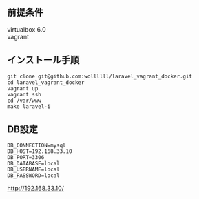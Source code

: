 ## 前提条件
virtualbox 6.0  
vagrant 

## インストール手順
```
git clone git@github.com:wollllll/laravel_vagrant_docker.git
cd laravel_vagrant_docker
vagrant up
vagrant ssh
cd /var/www
make laravel-i
```
## DB設定
```
DB_CONNECTION=mysql
DB_HOST=192.168.33.10
DB_PORT=3306
DB_DATABASE=local
DB_USERNAME=local
DB_PASSWORD=local
```

http://192.168.33.10/

